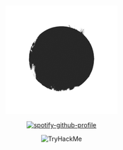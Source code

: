 
    
<div align="center">
  <a rel="nofollow" href="https://github.com/l34-n/l34-n/blob/main/circll.gif">
    <img width="50%" src="./circll.gif">
      
[![spotify-github-profile](https://spotify-github-profile.vercel.app/api/view?uid=leandro_prs&cover_image=true&theme=novatorem&show_offline=true&background_color=000000&interchange=false&bar_color=000000&bar_color_cover=false)](https://github.com/kittinan/spotify-github-profile)


  </a>

<img src="https://tryhackme-badges.s3.amazonaws.com/leanprs.png" alt="TryHackMe">
